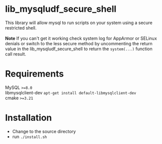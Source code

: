 # lib_mysqludf_secure_shell

This library will allow mysql to run scripts on your system using a secure restricted shell.
<br><br><strong>Note</strong> If you can't get it working check system log for AppArmor or SELinux denials or switch to the less secure method by uncommenting the return value in the lib_mysqludf_secure_shell to return the `system(...)` function call result.

# Requirements
MySQL `>=8.0`<br>
libmysqlclient-dev `apt-get install default-libmysqlclient-dev`<br>
cmake `>=3.21`<br>


# Installation
 - Change to the source directory
 - run `./install.sh`
